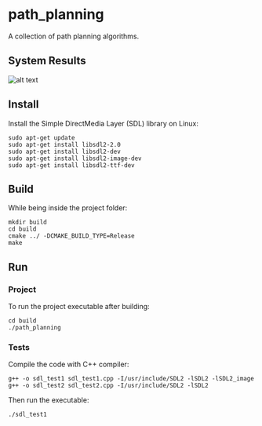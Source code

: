 # path_planning
A collection of path planning algorithms. 

## System Results
![alt text](https://github.com/NekSfyris/path_planning/blob/main/results/sim_example.gif)

## Install
Install the Simple DirectMedia Layer (SDL) library on Linux:
```
sudo apt-get update
sudo apt-get install libsdl2-2.0
sudo apt-get install libsdl2-dev
sudo apt-get install libsdl2-image-dev
sudo apt-get install libsdl2-ttf-dev
```

## Build
While being inside the project folder:
```
mkdir build
cd build
cmake ../ -DCMAKE_BUILD_TYPE=Release
make
```

## Run
### Project
To run the project executable after building:
```
cd build
./path_planning
```

### Tests
Compile the code with C++ compiler:
```
g++ -o sdl_test1 sdl_test1.cpp -I/usr/include/SDL2 -lSDL2 -lSDL2_image
g++ -o sdl_test2 sdl_test2.cpp -I/usr/include/SDL2 -lSDL2
```

Then run the executable:
```
./sdl_test1
```
